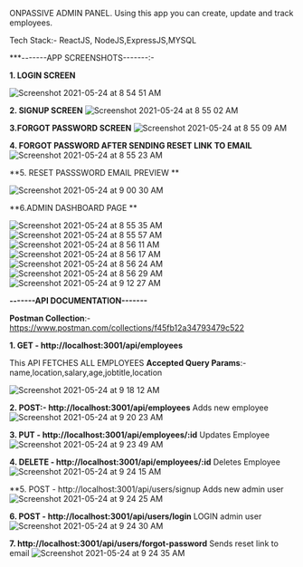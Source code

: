 ONPASSIVE ADMIN PANEL. Using this app you can create, update and track employees.

Tech Stack:-  ReactJS, NodeJS,ExpressJS,MYSQL


***-------APP SCREENSHOTS-------:-


**1. LOGIN SCREEN**

![Screenshot 2021-05-24 at 8 54 51 AM](https://user-images.githubusercontent.com/32734840/119292460-10d8cc00-bc6e-11eb-93e1-437240fd4f28.png)

**2. SIGNUP SCREEN**
![Screenshot 2021-05-24 at 8 55 02 AM](https://user-images.githubusercontent.com/32734840/119292498-24843280-bc6e-11eb-8ca5-42727863e4a0.png)

**3.FORGOT PASSWORD SCREEN**
![Screenshot 2021-05-24 at 8 55 09 AM](https://user-images.githubusercontent.com/32734840/119292531-35cd3f00-bc6e-11eb-88c6-be750d6d6d7e.png)

**4. FORGOT PASSWORD AFTER SENDING RESET LINK TO EMAIL**
![Screenshot 2021-05-24 at 8 55 23 AM](https://user-images.githubusercontent.com/32734840/119292561-467db500-bc6e-11eb-8165-4b0d4d539051.png)

**5. RESET PASSSWORD EMAIL PREVIEW **

![Screenshot 2021-05-24 at 9 00 30 AM](https://user-images.githubusercontent.com/32734840/119292701-8349ac00-bc6e-11eb-8bc1-9b94c567011d.png)

**6.ADMIN DASHBOARD PAGE **
  


![Screenshot 2021-05-24 at 8 55 35 AM](https://user-images.githubusercontent.com/32734840/119292737-9492b880-bc6e-11eb-8500-4ab2c206e611.png)
![Screenshot 2021-05-24 at 8 55 57 AM](https://user-images.githubusercontent.com/32734840/119292805-bb50ef00-bc6e-11eb-9af8-997e1c644514.png)
![Screenshot 2021-05-24 at 8 56 11 AM](https://user-images.githubusercontent.com/32734840/119292819-c277fd00-bc6e-11eb-96c6-42f738878abb.png)
![Screenshot 2021-05-24 at 8 56 17 AM](https://user-images.githubusercontent.com/32734840/119292861-d7549080-bc6e-11eb-86dc-ed27aa08725a.png)
![Screenshot 2021-05-24 at 8 56 24 AM](https://user-images.githubusercontent.com/32734840/119292870-e0ddf880-bc6e-11eb-97f5-945e6253c293.png)
![Screenshot 2021-05-24 at 8 56 29 AM](https://user-images.githubusercontent.com/32734840/119292882-e8050680-bc6e-11eb-92e6-96c10a7febeb.png)
![Screenshot 2021-05-24 at 9 12 27 AM](https://user-images.githubusercontent.com/32734840/119293512-2f3fc700-bc70-11eb-9d94-4b6811193358.png)



**-------API DOCUMENTATION-------**

**Postman Collection**:- https://www.postman.com/collections/f45fb12a34793479c522


**1. GET - http://localhost:3001/api/employees**

This API FETCHES ALL EMPLOYEES
**Accepted Query Params**:- name,location,salary,age,jobtitle,location

![Screenshot 2021-05-24 at 9 18 12 AM](https://user-images.githubusercontent.com/32734840/119294391-f9034700-bc71-11eb-9899-dfd743a69c3d.png)


 

**2. POST:-   http://localhost:3001/api/employees**
        Adds new employee
![Screenshot 2021-05-24 at 9 20 23 AM](https://user-images.githubusercontent.com/32734840/119294428-0d474400-bc72-11eb-802a-415b811496c3.png)


**3. PUT - http://localhost:3001/api/employees/:id**
Updates Employee
![Screenshot 2021-05-24 at 9 23 49 AM](https://user-images.githubusercontent.com/32734840/119294460-2223d780-bc72-11eb-92b5-8917c88fd073.png)


**4. DELETE - http://localhost:3001/api/employees/:id**
Deletes Employee
![Screenshot 2021-05-24 at 9 24 15 AM](https://user-images.githubusercontent.com/32734840/119294486-2fd95d00-bc72-11eb-8dc8-256522b52173.png)


**5. POST - http://localhost:3001/api/users/signup
Adds new admin user
![Screenshot 2021-05-24 at 9 24 25 AM](https://user-images.githubusercontent.com/32734840/119294515-3f58a600-bc72-11eb-99eb-70f0b5d71769.png)


**6. POST - http://localhost:3001/api/users/login**
LOGIN admin user
![Screenshot 2021-05-24 at 9 24 30 AM](https://user-images.githubusercontent.com/32734840/119294522-48e20e00-bc72-11eb-8d3d-1919c4bb2837.png)

**7. http://localhost:3001/api/users/forgot-password**
Sends reset link to email
![Screenshot 2021-05-24 at 9 24 35 AM](https://user-images.githubusercontent.com/32734840/119294541-526b7600-bc72-11eb-8233-958782c6c816.png)
